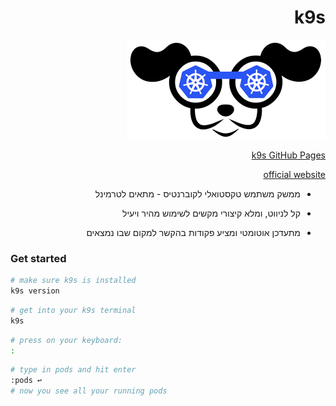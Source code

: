 <style>
  .rtl { direction:rtl;}
</style>
<div class="rtl">

# k9s
![k9s](../images/k9s.png)

[k9s GitHub Pages](https://github.com/derailed/k9s)

[official website](https://k9scli.io/)


- ממשק משתמש טקסטואלי לקוברנטיס - מתאים לטרמינל

- קל לניווט, ומלא קיצורי מקשים לשימוש מהיר ויעיל

- מתעדכן אוטומטי ומציע פקודות בהקשר למקום שבו נמצאים

</div>

### Get started
```sh
# make sure k9s is installed
k9s version
```

```sh
# get into your k9s terminal
k9s
```

```sh
# press on your keyboard:
:
```

```sh
# type in pods and hit enter
:pods ↩
# now you see all your running pods
```
